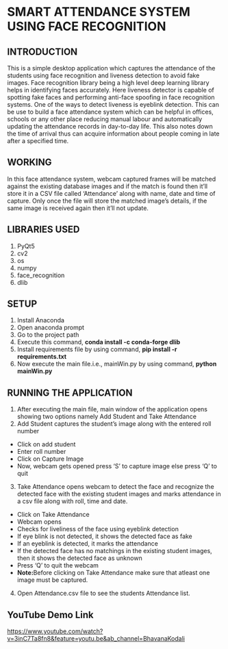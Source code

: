 
# SMART ATTENDANCE SYSTEM USING FACE RECOGNITION
## INTRODUCTION
This is a simple desktop application which captures the attendance of the students using face recognition and liveness detection to avoid fake images. Face recognition library being a high level deep learning library helps in identifying faces accurately.
Here liveness detector is capable of spotting fake faces and performing anti-face spoofing in face recognition systems. One of the ways to detect liveness is eyeblink detection.
This can be use to build a face attendance system which can be helpful in offices, schools or any other place reducing manual labour and automatically updating the attendance records in day-to-day life. This also notes down the time of arrival thus can acquire information about people coming in late after a specified time.
## WORKING
In this face attendance system, webcam captured frames will be matched against the existing database images and if the match is found then it’ll store it in a CSV file called ‘Attendance’ along with name, date and time of capture. Only once the file will store the matched image’s details, if the same image is received again then it’ll not update.
## LIBRARIES USED
1) PyQt5
2) cv2
3) os
4) numpy
5) face_recognition
6) dlib
## SETUP
1)	Install Anaconda
2)	Open anaconda prompt
3)	Go to the project path
4)	Execute this command,  <b>conda install -c conda-forge dlib</b>
5)	Install requirements file by using command,  <b> pip install -r requirements.txt</b>
6)	Now execute the main file.i.e., mainWin.py by using command,   <b>python mainWin.py</b>
## RUNNING THE APPLICATION
1)	After executing the main file, main window of the application opens showing two options namely Add Student and Take Attendance
2)	Add Student captures the student’s image along with the entered roll number
-	Click on add student
-	Enter roll number
-	Click on Capture Image
-	Now, webcam gets opened press ‘S’ to capture image else press ‘Q’ to quit
3)	Take Attendance opens webcam to detect the face and recognize the detected face with the existing student images and marks attendance in a csv file along with roll, time and date.
-	Click on Take Attendance
-	Webcam opens
-	Checks for liveliness of the face using eyeblink detection
-	If eye blink is not detected, it shows the detected face as fake
-	If an eyeblink is detected, it marks the attendance
-	If the detected face has no matchings in the existing student images, then it shows the detected face as unknown
-	Press ‘Q’ to quit the webcam
-	<b>Note:</b>Before clicking on Take Attendance make sure that atleast one image must be captured.
4)	Open Attendance.csv file to see the students Attendance list.
## YouTube Demo Link
https://www.youtube.com/watch?v=3inC7Ta8fn8&feature=youtu.be&ab_channel=BhavanaKodali
